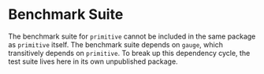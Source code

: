 Benchmark Suite
=======================

The benchmark suite for `primitive` cannot be included in the same package
as `primitive` itself. The benchmark suite depends on `gauge`, which
transitively depends on `primitive`. To break up this dependency cycle,
the test suite lives here in its own unpublished package.

